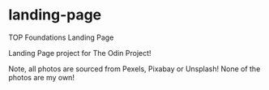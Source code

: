 # landing-page
TOP Foundations Landing Page

Landing Page project for The Odin Project!

Note, all photos are sourced from Pexels, Pixabay or Unsplash! None of the photos are my own!

